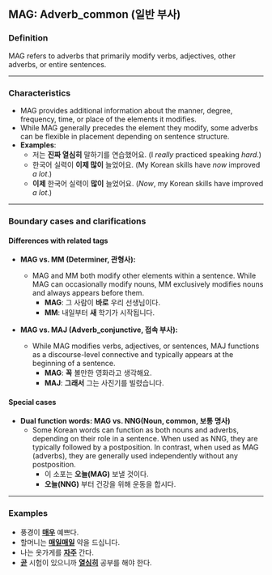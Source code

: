 ## MAG: Adverb_common (일반 부사)

### Definition
MAG refers to adverbs that primarily modify verbs, adjectives, other adverbs, or entire sentences.

---

### Characteristics
- MAG provides additional information about the manner, degree, frequency, time, or place of the elements it modifies.  
- While MAG generally precedes the element they modify, some adverbs can be flexible in placement depending on sentence structure.  
- **Examples**:  
  - 저는 **진짜 열심히** 말하기를 연습했어요. (I *really* practiced speaking *hard*.)  
  - 한국어 실력이 **이제 많이** 늘었어요. (My Korean skills have *now* improved *a lot*.)  
  - **이제** 한국어 실력이 **많이** 늘었어요. (*Now*, my Korean skills have improved *a lot*.)  

---

### Boundary cases and clarifications  

#### Differences with related tags  
- **MAG vs. MM (Determiner, 관형사):**  
  - MAG and MM both modify other elements within a sentence. While MAG can occasionally modify nouns, MM exclusively modifies nouns and always appears before them.  
    - **MAG**: 그 사람이 **바로** 우리 선생님이다. 
    - **MM**: 내일부터 **새** 학기가 시작됩니다. 

- **MAG vs. MAJ (Adverb_conjunctive, 접속 부사):**  
  - While MAG modifies verbs, adjectives, or sentences, MAJ functions as a discourse-level connective and typically appears at the beginning of a sentence.  
    - **MAG**: **꼭** 볼만한 영화라고 생각해요. 
    - **MAJ**: **그래서** 그는 사진기를 빌렸습니다. 

#### Special cases  
- **Dual function words: MAG vs. NNG(Noun, common, 보통 명사)**  
  - Some Korean words can function as both nouns and adverbs, depending on their role in a sentence. When used as NNG, they are typically followed by a postposition. In contrast, when used as MAG (adverbs), they are generally used independently without any postposition.
    - 이 소포는 **오늘(MAG)** 보낼 것이다. 
    - **오늘(NNG)** 부터 건강을 위해 운동을 합시다. 

---
### Examples  
- 풍경이 <ins>**매우**</ins> 예쁘다.  
- 할머니는 <ins>**매일매일**</ins> 약을 드십니다.  
- 나는 옷가게를 <ins>**자주**</ins> 간다.  
- <ins>**곧**</ins> 시험이 있으니까 <ins>**열심히**</ins> 공부를 해야 한다.
